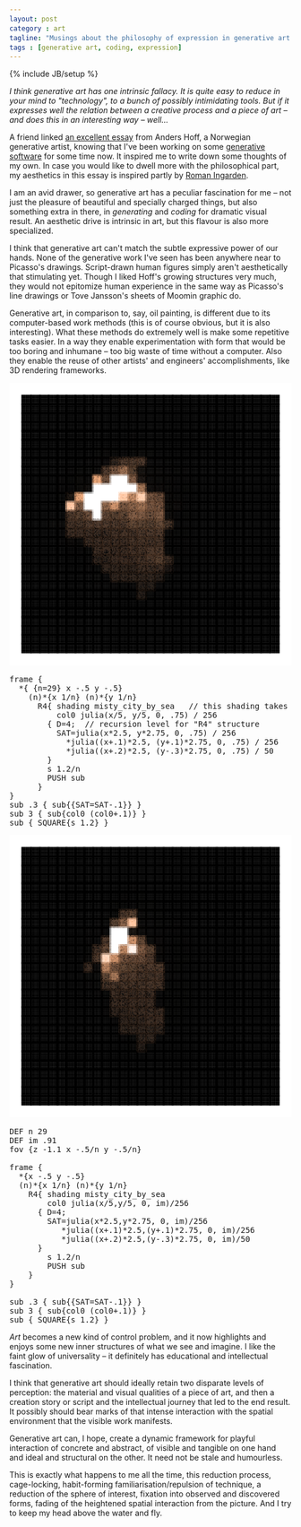 ```yaml
---
layout: post
category : art
tagline: "Musings about the philosophy of expression in generative art."
tags : [generative art, coding, expression]
---
```

{% include JB/setup %}

*I think generative art has one intrinsic fallacy.
It is quite easy to reduce in your mind to "technology",
to a bunch of possibly intimidating tools.
But if it expresses well the relation between a creative process
and a piece of art – and does this in an interesting way –
well...*

A friend linked [an excellent essay](http://inconvergent.net/generative/)
from Anders Hoff, a Norwegian generative artist,
knowing that I've been working on some
[generative software](https://github.com/pvto/konte-art)
for some time now. It inspired me to write down some thoughts of my own.
In case you would like to dwell more with the philosophical part,
my aesthetics in this essay is inspired partly by
[Roman Ingarden](https://en.wikipedia.org/wiki/Roman_Ingarden).

I am an avid drawer, so generative art has a peculiar fascination for me –
not just the pleasure of beautiful and specially charged things,
but also something extra in there,
in *generating* and *coding* for dramatic visual result.
An aesthetic drive is intrinsic in art,
but this flavour is also more specialized.

I think that generative art can't match
the subtle expressive power of our hands.
None of the generative work I've seen
has been anywhere near to Picasso's drawings.
Script-drawn human figures simply aren't aesthetically that stimulating yet.
Though I liked Hoff's growing structures very much,
they would not epitomize human experience in the same way as
Picasso's line drawings or Tove Jansson's sheets of Moomin graphic do.

Generative art, in comparison to, say, oil painting,
is different due to its computer-based work methods
(this is of course obvious, but it is also interesting).
What these methods do extremely well is make some repetitive tasks easier.
In a way they enable experimentation with
form that would be too boring and inhumane – too big waste of time without a computer.
Also they enable the reuse of other artists' and engineers'
accomplishments, like 3D rendering frameworks.

![2016-09-14-22-34-mosaic-misty-city-julia-AAF](/assets/img/on-generative-art/2016-09-14-22-34-mosaic-misty-city-julia-AAF.png)

<pre class="smaller-text">
frame {
  *{ {n=29} x -.5 y -.5}
    (n)*{x 1/n} (n)*{y 1/n}
      R4{ shading misty_city_by_sea   // this shading takes parameters col0, SAT
          col0 julia(x/5, y/5, 0, .75) / 256
        { D=4;  // recursion level for "R4" structure
          SAT=julia(x*2.5, y*2.75, 0, .75) / 256
            *julia((x+.1)*2.5, (y+.1)*2.75, 0, .75) / 256
            *julia((x+.2)*2.5, (y-.3)*2.75, 0, .75) / 50
        }
        s 1.2/n
        PUSH sub
      }
}
sub .3 { sub{{SAT=SAT-.1}} }
sub 3 { sub{col0 (col0+.1)} }
sub { SQUARE{s 1.2} }
</pre>

![2016-09-14-22-39-mosaic-misty-city-julio-AAW](/assets/img/on-generative-art/2016-09-14-22-39-mosaic-misty-city-julio-AAW.png)

<pre class="smaller-text">
DEF n 29
DEF im .91
fov {z -1.1 x -.5/n y -.5/n}

frame {
  *{x -.5 y -.5}
  (n)*{x 1/n} (n)*{y 1/n}
    R4{ shading misty_city_by_sea
        col0 julia(x/5,y/5, 0, im)/256
      { D=4;
        SAT=julia(x*2.5,y*2.75, 0, im)/256
           *julia((x+.1)*2.5,(y+.1)*2.75, 0, im)/256
           *julia((x+.2)*2.5,(y-.3)*2.75, 0, im)/50
      }
        s 1.2/n
        PUSH sub
    }
}

sub .3 { sub{{SAT=SAT-.1}} }
sub 3 { sub{col0 (col0+.1)} }
sub { SQUARE{s 1.2} }
</pre>

*Art* becomes a new kind of control problem,
and it now highlights and enjoys some new inner structures
of what we see and imagine.
I like the faint glow of universality –
it definitely has educational and intellectual fascination.

I think that generative art should ideally
retain two disparate levels of perception:
the material and visual qualities of a piece of art,
and then a creation story or script and the intellectual journey
that led to the end result.
It possibly should bear marks of that intense
interaction with the spatial environment that the
visible work manifests.

Generative art can, I hope,
create a dynamic framework for playful interaction
of concrete and abstract,
of visible and tangible on one hand
and ideal and structural on the other.
It need not be stale and humourless.

This is exactly what happens to me all the time, this reduction process,
cage-locking, habit-forming familiarisation/repulsion of technique, a reduction
of the sphere of interest, fixation into observed and discovered forms,
fading of the heightened spatial interaction from the picture.
And I try to keep my head above the water and fly.
